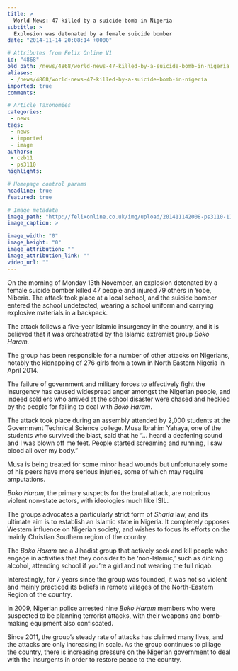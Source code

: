 ```yaml
---
title: >
  World News: 47 killed by a suicide bomb in Nigeria
subtitle: >
  Explosion was detonated by a female suicide bomber
date: "2014-11-14 20:08:14 +0000"

# Attributes from Felix Online V1
id: "4868"
old_path: /news/4868/world-news-47-killed-by-a-suicide-bomb-in-nigeria
aliases:
 - /news/4868/world-news-47-killed-by-a-suicide-bomb-in-nigeria
imported: true
comments:

# Article Taxonomies
categories:
 - news
tags:
 - news
 - imported
 - image
authors:
 - czb11
 - ps3110
highlights:

# Homepage control params
headline: true
featured: true

# Image metadata
image_path: "http://felixonline.co.uk/img/upload/201411142008-ps3110-11-10-2014yobe_nigeria.jpg"
image_caption: >

image_width: "0"
image_height: "0"
image_attribution: ""
image_attribution_link: ""
video_url: ""
---
```


On the morning of Monday 13th November, an explosion detonated by a female suicide bomber killed 47 people and injured 79 others in Yobe, Niberia. The attack took place at a local school, and the suicide bomber entered the school undetected, wearing a school uniform and carrying explosive materials in a backpack.

The attack follows a five-year Islamic insurgency in the country, and it is believed that it was orchestrated by the Islamic extremist group _Boko Haram._

The group has been responsible for a number of other attacks on Nigerians, notably the kidnapping of 276 girls from a town in North Eastern Nigeria in April 2014.

The failure of government and military forces to effectively fight the insurgency has caused widespread anger amongst the Nigerian people, and indeed soldiers who arrived at the school disaster were chased and heckled by the people for failing to deal with _Boko Haram_.

The attack took place during an assembly attended by 2,000 students at the Government Technical Science college. Musa Ibrahim Yahaya, one of the students who survived the blast, said that he “… heard a deafening sound and I was blown off me feet. People started screaming and running, I saw blood all over my body.”

Musa is being treated for some minor head wounds but unfortunately some of his peers have more serious injuries, some of which may require amputations.

_Boko Haram_, the primary suspects for the brutal attack, are notorious violent non-state actors, with ideologies much like ISIL.

The groups advocates a particularly strict form of _Sharia_ law, and its ultimate aim is to establish an Islamic state in Nigeria. It completely opposes Western influence on Nigerian society, and wishes to focus its efforts on the mainly Christian Southern region of the country.

The _Boko Haram_ are a Jihadist group that actively seek and kill people who engage in activities that they consider to be ‘non-Islamic,’ such as dinking alcohol, attending school if you’re a girl and not wearing the full niqab.

Interestingly, for 7 years since the group was founded, it was not so violent and mainly practiced its beliefs in remote villages of the North-Eastern Region of the country.

In 2009, Nigerian police arrested nine _Boko Haram_ members who were suspected to be planning terrorist attacks, with their weapons and bomb-making equipment also confiscated.

Since 2011, the group’s steady rate of attacks has claimed many lives, and the attacks are only increasing in scale. As the group continues to pillage the country, there is increasing pressure on the Nigerian government to deal with the insurgents in order to restore peace to the country.
